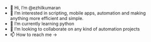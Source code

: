 - 👋 Hi, I’m @ezhilkumaran
- 👀 I’m interested in scripting, mobile apps, automation and making anything more efficient and simple.
- 🌱 I’m currently learning python
- 💞️ I’m looking to collaborate on any kind of automation projects
- 📫 How to reach me -> 

<!---
ezhilkumaran/ezhilkumaran is a ✨ special ✨ repository because its `README.md` (this file) appears on your GitHub profile.
You can click the Preview link to take a look at your changes.
--->
